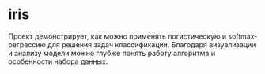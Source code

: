 # iris
Проект демонстрирует, как можно применять логистическую и softmax-регрессию для решения задач классификации. Благодаря визуализации и анализу модели можно глубже понять работу алгоритма и особенности набора данных.
